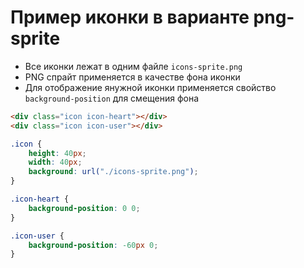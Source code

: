 # Пример иконки в варианте png-sprite

- Все иконки лежат в одним файле `icons-sprite.png`
- PNG спрайт применяется в качестве фона иконки
- Для отображение янужной иконки применяется свойство `background-position` для смещения фона

```html
<div class="icon icon-heart"></div>
<div class="icon icon-user"></div>
```

```css
.icon {
    height: 40px;
    width: 40px;
    background: url("./icons-sprite.png");
}

.icon-heart {
    background-position: 0 0;
}

.icon-user {
    background-position: -60px 0;
}
```